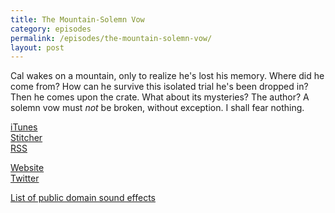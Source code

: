 ```yaml
---
title: The Mountain-Solemn Vow
category: episodes
permalink: /episodes/the-mountain-solemn-vow/
layout: post
---
```

<a href="/resources/audio/The%20Mountain-Solemn%20Vow.m4a"></a>
Cal wakes on a mountain, only to realize he's lost his memory. Where did he come from? How can he survive this isolated trial he's been dropped in? Then he comes upon the crate. What about its mysteries? The author? A solemn vow must *not* be broken, without exception. I shall fear nothing.

[iTunes](http://itunes.com/link)  
[Stitcher](http://stitcher.com/link)  
[RSS](http://feeds.feedburner.com/LettersFromN)

[Website](http://lettersfromn.com)  
[Twitter](http://twitter.com/LettersFromN)

<script>!function(d,s,id){var js,fjs=d.getElementsByTagName(s)[0],p=/^http:/.test(d.location)?'http':'https';if(!d.getElementById(id)){js=d.createElement(s);js.id=id;js.src=p+'://platform.twitter.com/widgets.js';fjs.parentNode.insertBefore(js,fjs);}}(document, 'script', 'twitter-wjs');</script>  
[List of public domain sound effects](http://lettersfromn.com/episodes/the-mountain-solemn-vow/sounds/)